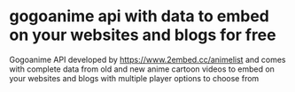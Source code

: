# gogoanime api with data to embed on your websites and blogs for free
Gogoanime API developed by https://www.2embed.cc/animelist and comes with complete data from old and new anime cartoon videos to embed on your websites and blogs with multiple player options to choose from
